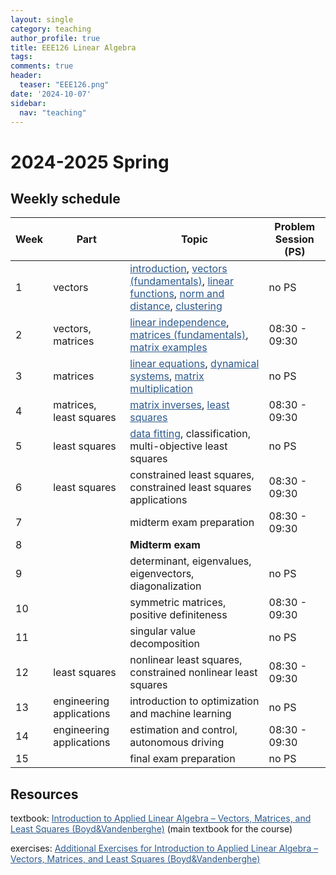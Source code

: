 ```yaml
---
layout: single
category: teaching
author_profile: true
title: EEE126 Linear Algebra
tags:
comments: true
header:
  teaser: "EEE126.png"
date: '2024-10-07'
sidebar:
  nav: "teaching"
---
```


# 2024-2025 Spring

## Weekly schedule

| Week | Part | Topic | Problem Session (PS) |
| ------------- | ------------- | ------------- | ------------- |
| 1 | vectors | <a href="https://sirmatel.github.io/teaching/linear_algebra/intro" style="color: #2d5a8c">introduction</a>, <a href="https://sirmatel.github.io/teaching/linear_algebra/vectors-fundamentals" style="color: #2d5a8c">vectors (fundamentals)</a>, <a href="https://sirmatel.github.io/teaching/linear_algebra/linear-functions" style="color: #2d5a8c">linear functions</a>, <a href="https://sirmatel.github.io/teaching/linear_algebra/norm-and-distance" style="color: #2d5a8c">norm and distance</a>, <a href="https://sirmatel.github.io/teaching/linear_algebra/clustering" style="color: #2d5a8c">clustering</a> | no PS |
| 2 | vectors, matrices | <a href="https://sirmatel.github.io/teaching/linear_algebra/linear-independence" style="color: #2d5a8c">linear independence</a>, <a href="https://sirmatel.github.io/teaching/linear_algebra/matrices-fundamentals" style="color: #2d5a8c">matrices (fundamentals)</a>, <a href="https://sirmatel.github.io/teaching/linear_algebra/matrix-examples" style="color: #2d5a8c">matrix examples</a> | 08:30 - 09:30 |
| 3 | matrices | <a href="https://sirmatel.github.io/teaching/linear_algebra/linear-equations" style="color: #2d5a8c">linear equations</a>, <a href="https://sirmatel.github.io/teaching/linear_algebra/dynamical-systems" style="color: #2d5a8c">dynamical systems</a>, <a href="https://sirmatel.github.io/teaching/linear_algebra/matrix-multiplication" style="color: #2d5a8c">matrix multiplication</a> | no PS |
| 4 | matrices, least squares | <a href="https://sirmatel.github.io/teaching/linear_algebra/matrix-inverses" style="color: #2d5a8c">matrix inverses</a>, <a href="https://sirmatel.github.io/teaching/linear_algebra/least-squares" style="color: #2d5a8c">least squares</a> | 08:30 - 09:30 |
| 5 | least squares | <a href="https://sirmatel.github.io/teaching/linear_algebra/LS-data-fitting" style="color: #2d5a8c">data fitting</a>, classification, multi-objective least squares | no PS |
| 6 | least squares | constrained least squares, constrained least squares applications | 08:30 - 09:30 |
| 7 |  | midterm exam preparation | 08:30 - 09:30 |
| 8 |  | **Midterm exam** |
| 9 |  | determinant, eigenvalues, eigenvectors, diagonalization | no PS |
| 10 |  | symmetric matrices, positive definiteness | 08:30 - 09:30 |
| 11 |  | singular value decomposition | no PS |
| 12 | least squares | nonlinear least squares, constrained nonlinear least squares | 08:30 - 09:30 |
| 13 | engineering applications | introduction to optimization and machine learning | no PS |
| 14 | engineering applications | estimation and control, autonomous driving | 08:30 - 09:30 |
| 15 |  | final exam preparation | no PS |

## Resources

textbook: <a href="https://web.stanford.edu/~boyd/vmls/vmls.pdf" style="color: #2d5a8c">Introduction to Applied Linear Algebra – Vectors, Matrices, and Least Squares (Boyd&Vandenberghe)</a> (main textbook for the course)

exercises: <a href="https://web.stanford.edu/~boyd/vmls/vmls-additional-exercises.pdf" style="color: #2d5a8c">Additional Exercises for Introduction to Applied Linear Algebra – Vectors, Matrices, and Least Squares (Boyd&Vandenberghe)</a>

